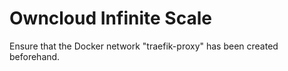# Owncloud Infinite Scale

Ensure that the Docker network "traefik-proxy" has been created beforehand.